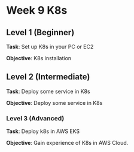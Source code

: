 # Week 9 K8s


## Level 1 (Beginner)
**Task**: Set up K8s in your PC or EC2

**Objective**: K8s installation

## Level 2 (Intermediate)
**Task**: Deploy some service in K8s

**Objective**: Deploy some service in K8s

### Level 3 (Advanced)
**Task**: Deploy k8s in AWS EKS

**Objective**: Gain experience of K8s in AWS Cloud.